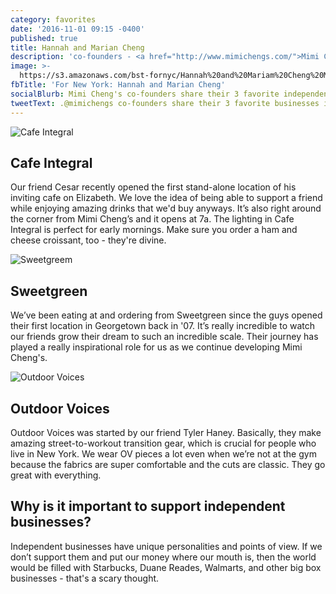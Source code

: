 ```yaml
---
category: favorites
date: '2016-11-01 09:15 -0400'
published: true
title: Hannah and Marian Cheng
description: 'co-founders - <a href="http://www.mimichengs.com/">Mimi Cheng’s</a>'
image: >-
  https://s3.amazonaws.com/bst-fornyc/Hannah%20and%20Mariam%20Cheng%20Main%20Portrait.jpg
fbTitle: 'For New York: Hannah and Marian Cheng'
socialBlurb: Mimi Cheng's co-founders share their 3 favorite independent businesses in NYC.
tweetText: .@mimichengs co-founders share their 3 favorite businesses in NYC
---
```

![Cafe Integral](https://s3.amazonaws.com/bst-fornyc/Hannah%20and%20Mariam%20Cheng%20Cafe%20Integral.jpg)
## Cafe Integral
Our friend Cesar recently opened the first stand-alone location of his inviting cafe on Elizabeth. We love the idea of being able to support a friend while enjoying amazing drinks that we'd buy anyways. It’s also right around the corner from Mimi Cheng’s and it opens at 7a. The lighting in Cafe Integral is perfect for early mornings. Make sure you order a ham and cheese croissant, too - they're divine.

![Sweetgreem](https://s3.amazonaws.com/bst-fornyc/Hannah%20and%20Mariam%20Cheng%20Sweetgreen.jpg)
## Sweetgreen
We’ve been eating at and ordering from Sweetgreen since the guys opened their first location in Georgetown back in '07. It’s really incredible to watch our friends grow their dream to such an incredible scale. Their journey has played a really inspirational role for us as we continue developing Mimi Cheng's.

![Outdoor Voices](https://s3.amazonaws.com/bst-fornyc/Hannah%20and%20Mariam%20Cheng%20Outdoor%20Voices.jpg)
## Outdoor Voices
Outdoor Voices was started by our friend Tyler Haney. Basically, they make amazing street-to-workout transition gear, which is crucial for people who live in New York. We wear OV pieces a lot even when we’re not at the gym because the fabrics are super comfortable and the cuts are classic. They go great with everything.

## Why is it important to support independent businesses?
Independent businesses have unique personalities and points of view. If we don’t support them and put our money where our mouth is, then the world would be filled with Starbucks, Duane Reades, Walmarts, and other big box businesses - that's a scary thought.
